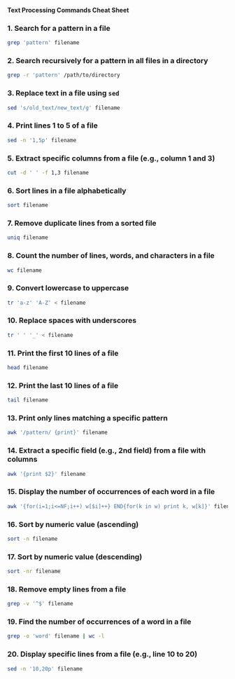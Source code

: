 **Text Processing Commands Cheat Sheet**

### 1. Search for a pattern in a file
```bash
grep 'pattern' filename
```

### 2. Search recursively for a pattern in all files in a directory
```bash
grep -r 'pattern' /path/to/directory
```

### 3. Replace text in a file using `sed`
```bash
sed 's/old_text/new_text/g' filename
```

### 4. Print lines 1 to 5 of a file
```bash
sed -n '1,5p' filename
```

### 5. Extract specific columns from a file (e.g., column 1 and 3)
```bash
cut -d ' ' -f 1,3 filename
```

### 6. Sort lines in a file alphabetically
```bash
sort filename
```

### 7. Remove duplicate lines from a sorted file
```bash
uniq filename
```

### 8. Count the number of lines, words, and characters in a file
```bash
wc filename
```

### 9. Convert lowercase to uppercase
```bash
tr 'a-z' 'A-Z' < filename
```

### 10. Replace spaces with underscores
```bash
tr ' ' '_' < filename
```

### 11. Print the first 10 lines of a file
```bash
head filename
```

### 12. Print the last 10 lines of a file
```bash
tail filename
```

### 13. Print only lines matching a specific pattern
```bash
awk '/pattern/ {print}' filename
```

### 14. Extract a specific field (e.g., 2nd field) from a file with columns
```bash
awk '{print $2}' filename
```

### 15. Display the number of occurrences of each word in a file
```bash
awk '{for(i=1;i<=NF;i++) w[$i]++} END{for(k in w) print k, w[k]}' filename
```

### 16. Sort by numeric value (ascending)
```bash
sort -n filename
```

### 17. Sort by numeric value (descending)
```bash
sort -nr filename
```

### 18. Remove empty lines from a file
```bash
grep -v '^$' filename
```

### 19. Find the number of occurrences of a word in a file
```bash
grep -o 'word' filename | wc -l
```

### 20. Display specific lines from a file (e.g., line 10 to 20)
```bash
sed -n '10,20p' filename
```